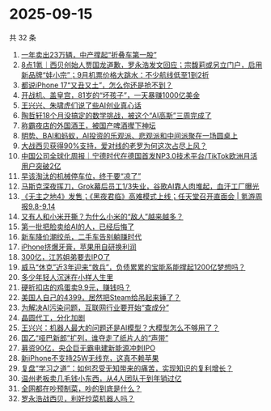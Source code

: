 # 2025-09-15

共 32 条

<!-- BEGIN 36KR -->
<!-- 最后更新时间 2025-09-15 08:45:47 +0800 -->
1. [一年卖出23万辆，中产撑起“折叠车第一股”](https://36kr.com/p/3465076168480129)
1. [8点1氪｜西贝创始人贾国龙道歉，罗永浩发文回应；宗馥莉或另立门户，启用新品牌“娃小宗”；9月机票价格大跳水：不少航线低至1到2折](https://36kr.com/p/3467218364126850)
1. [都说iPhone 17“又丑又土”，怎么你还是抢不到？](https://36kr.com/p/3466188763436419)
1. [开战机、盖皇宫，81岁的“坏孩子”，一天暴赚1000亿美金](https://36kr.com/p/3466002638345859)
1. [王兴兴、朱啸虎们说了些AI创业真心话](https://36kr.com/p/3466318680069511)
1. [陶哲轩18个月没搞定的数学挑战，被这个“AI高斯”三周完成了](https://36kr.com/p/3466108385908098)
1. [称霸夜店的外国酒王，被国产啤酒撵下神坛](https://36kr.com/p/3466223323927943)
1. [明势、BAI和蚂蚁，AI投资的乐观派、悲观派和中间派聚在一场圆桌上](https://36kr.com/p/3466338499728770)
1. [大战西贝获得90%支持，爱对线的老罗为何这次占尽上风？](https://36kr.com/p/3466051797456520)
1. [中国公司全球化周报｜宁德时代在德国首发NP3.0技术平台/TikTok欧洲月活用户突破2亿](https://36kr.com/p/3466061677549186)
1. [早该淘汰的机械停车位，终于要“凉了”](https://36kr.com/p/3466699849520772)
1. [马斯克深夜挥刀，Grok幕后员工1/3失业，谷歌AI靠人肉堆起，血汗工厂曝光](https://36kr.com/p/3467133008238212)
1. [《无主之地4》发售；《黑夜君临》高难模式上线；任天堂召开直面会 |  氪游周报9.8-9.14](https://36kr.com/p/3466354160604549)
1. [又有人和小米开撕？为什么小米的“敌人”越来越多？](https://36kr.com/p/3466082346227079)
1. [第一批把脸卖给AI的人，已经后悔了](https://36kr.com/p/3467155191387782)
1. [新车降价潮绞杀，二手车告别躺赚时代](https://36kr.com/p/3465841030567303)
1. [iPhone挤爆牙膏，苹果用自研换利润](https://36kr.com/p/3466549791938185)
1. [300亿，江苏姐弟要去IPO了](https://36kr.com/p/3466280857720199)
1. [威马“休克”近3年迎来“救兵”，负债累累的宝能系能撑起1200亿梦想吗？](https://36kr.com/p/3466502188701062)
1. [多少年轻人沉迷在小样人生里](https://36kr.com/p/3464636090799495)
1. [硬折扣店的鸡蛋卖9.9元，赚钱吗？](https://36kr.com/p/3467172574549638)
1. [美国人自己的4399，居然把Steam给吊起来锤了？](https://36kr.com/p/3467133607384448)
1. [为解决AI污染问题，互联网行业要开始“查成分”](https://36kr.com/p/3466434780337541)
1. [晶圆代工，分化加剧](https://36kr.com/p/3465982515779204)
1. [王兴兴：机器人最大的问题还是AI模型？大模型怎么不够用了？](https://36kr.com/p/3466029770021251)
1. [国乙“哑巴新郎”扩列，谁夺走了纸片人的“声带”](https://36kr.com/p/3466525954266756)
1. [募资90亿，央企巨无霸电建新能源冲刺IPO](https://36kr.com/p/3466161436187016)
1. [新iPhone不支持25W无线充，这真不赖苹果](https://36kr.com/p/3467177118012805)
1. [复盘“学习之道”：如何忍受无知带来的痛苦，实现知识的复利增长？](https://36kr.com/p/3435205731208583)
1. [温州老板卖几毛钱小东西，从4人团队干到年销过亿](https://36kr.com/p/3465165552948868)
1. [全网都在吵预制菜，吵的到底是什么？](https://36kr.com/p/3464520258737792)
1. [罗永浩战西贝，利好炒菜机器人吗？](https://36kr.com/p/3464883547198851)
<!-- END 36KR -->